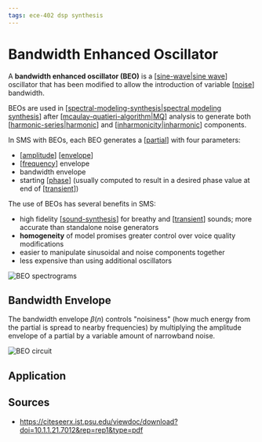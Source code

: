 ```yaml
---
tags: ece-402 dsp synthesis
---
```


# Bandwidth Enhanced Oscillator

A **bandwidth enhanced oscillator (BEO)** is a [[sine-wave|sine wave]] oscillator that has been modified to allow the introduction of variable [[noise]] bandwidth.

BEOs are used in [[spectral-modeling-synthesis|spectral modeling synthesis]] after [[mcaulay-quatieri-algorithm|MQ]] analysis to generate both [[harmonic-series|harmonic]] and [[inharmonicity|inharmonic]] components.

In SMS with BEOs, each BEO generates a [[partial]] with four parameters:

- [[amplitude]] [[envelope]]
- [[frequency]] envelope
- bandwidth envelope
- starting [[phase]] (usually computed to result in a desired phase value at end of [[transient]])

The use of BEOs has several benefits in SMS:

- high fidelity [[sound-synthesis]] for breathy and [[transient]] sounds; more accurate than standalone noise generators
- **homogeneity** of model promises greater control over voice quality modifications
- easier to manipulate sinusoidal and noise components together
- less expensive than using additional oscillators

![BEO spectrograms](../attachments/bandwidth-enhanced-oscillator-spectrograms.png)

## Bandwidth Envelope

The bandwidth envelope $\beta(n)$ controls "noisiness" (how much energy from the partial is spread to nearby frequencies) by multiplying the amplitude envelope of a partial by a variable amount of narrowband noise.

![BEO circuit](../attachments/bandwidth-enhanced-oscillator-circuit-diagram.png)

## Application

## Sources

- <https://citeseerx.ist.psu.edu/viewdoc/download?doi=10.1.1.21.7012&rep=rep1&type=pdf>

[//begin]: # "Autogenerated link references for markdown compatibility"
[sine-wave|sine wave]: sine-wave "Sine wave"
[noise]: noise "Noise"
[spectral-modeling-synthesis|spectral modeling synthesis]: spectral-modeling-synthesis "Spectral Modeling Synthesis"
[mcaulay-quatieri-algorithm|MQ]: mcaulay-quatieri-algorithm "McAulay-Quatieri Algorithm"
[harmonic-series|harmonic]: harmonic-series "Harmonic Series"
[inharmonicity|inharmonic]: inharmonicity "Inharmonicity"
[partial]: partial "Partial"
[amplitude]: amplitude "Amplitude"
[envelope]: envelope "Envelope"
[frequency]: frequency "Frequency"
[phase]: phase "Phase"
[transient]: transient "Transient"
[sound-synthesis]: sound-synthesis "Sound Synthesis"
[//end]: # "Autogenerated link references"